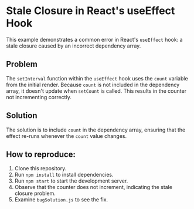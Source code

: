 # Stale Closure in React's useEffect Hook

This example demonstrates a common error in React's `useEffect` hook: a stale closure caused by an incorrect dependency array.

## Problem

The `setInterval` function within the `useEffect` hook uses the `count` variable from the initial render.  Because `count` is not included in the dependency array, it doesn't update when `setCount` is called.  This results in the counter not incrementing correctly.

## Solution

The solution is to include `count` in the dependency array, ensuring that the effect re-runs whenever the `count` value changes.

## How to reproduce:
1. Clone this repository.
2. Run `npm install` to install dependencies.
3. Run `npm start` to start the development server.
4. Observe that the counter does not increment, indicating the stale closure problem.
5. Examine `bugSolution.js` to see the fix.